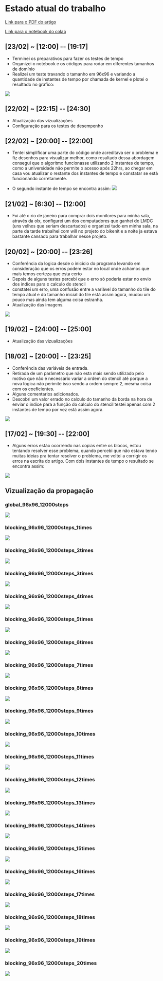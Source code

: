 # Estado atual do trabalho
[Link para o PDF do artigo](readmeContent/ICCSA_2020.pdf)

[Link para o notebook do colab](readmeContent/colabNotebook.ipynb)

## [23/02] ~ [12:00] -- [19:17]
- Terminei os preparativos para fazer os testes de tempo
- Organizei o notebook e os códigos para rodar em diferentes tamanhos de domínio
- Realizei um teste travando o tamanho em 96x96 e variando a quantidade de instantes de tempo por chamada de kernel e plotei o resultado no grafico:

![](readmeContent/desempenho96x96_12000steps_timesVar.PNG)


## [22/02] ~ [22:15] -- [24:30]
- Atualização das vizualizações
- Configuração para os testes de desempenho

## [22/02] ~ [20:00] -- [22:00]
- Tentei simplificar uma parte do código onde acreditava ser o problema e fiz desenhos para visualizar melhor, como resultado dessa abordagem consegui que o algoritmo funcionasse utilizando 2 instantes de tempo, como a universidade não permite o acesso após 22hrs, ao chegar em casa vou atualizar o restante dos instantes de tempo e constatar se está funcionando corretamente.

- O segundo instante de tempo se encontra assim:
![](readmeContent/blocking_96x96_12000steps_2times-22-02.gif)

## [21/02] ~ [6:30] -- [12:00]
- Fui até o rio de janeiro para comprar dois monitores para minha sala, através da olx, configurei um dos computadores que ganhei do LMDC (uns velhos que seriam descartados) e organizei tudo em minha sala, na parte da tarde trabalhei com will no projeto do bikenit e a noite ja estava bastante cansado para trabalhar nesse projeto.


## [20/02] ~ [20:00] -- [23:26]
- Conferência da logica desde o inicicio do programa levando em consideração que os erros podem estar no local onde achamos que mais temos certeza que esta certo
- Depois de alguns testes percebi que o erro só poderia estar no envio dos indices para o calculo do stencil
- constatei um erro, uma confusão entre a variável do tamanho do tile do tempo atual e do tamanho inicial do tile está assim agora, mudou um pouco mas ainda tem alguma coisa estranha.
- Atualização das imagens.

![](readmeContent/blocking_96x96_12000steps_2times-20-02.gif)

## [19/02] ~ [24:00] -- [25:00]
- Atualização das vizualizações

## [18/02] ~ [20:00] -- [23:25]
- Conferência das variáveis de entrada.
- Retirada de um parâmetro que não esta mais sendo utilizado pelo motivo que não é necessário variar a ordem do stencil até porque a nova logica não perimite isso sendo a ordem sempre 2, mesma coisa com os coeficientes.
- Alguns comentarios adicionados.
- Descobri um valor errado no calculo do tamanho da borda na hora de enviar o indice para a função do calculo do stencil testei apenas com 2 instantes de tempo por vez está assim agora.

![](readmeContent/blocking_96x96_12000steps_2times-18-02.gif)

## [17/02] ~ [19:30] -- [22:00]
- Alguns erros estão ocorrendo nas copias entre os blocos, estou tentando resolver esse problema, quando percebi que não estava tendo muitas ideias pra tentar resolver o problema, me voltei a corrigir os erros na escrita do artigo. Com dois instantes de tempo o resultado se encontra assim:

![](readmeContent/blocking_96x96_12000steps_2times-17-02.gif)



## Vizualização da propagação

### global_96x96_12000steps
![](readmeContent/global_96x96_12000steps.gif)

### blocking_96x96_12000steps_1times
![](readmeContent/blocking_96x96_12000steps_1times.gif)

### blocking_96x96_12000steps_2times
![](readmeContent/blocking_96x96_12000steps_2times.gif)

### blocking_96x96_12000steps_3times
![](readmeContent/blocking_96x96_12000steps_3times.gif)

### blocking_96x96_12000steps_4times
![](readmeContent/blocking_96x96_12000steps_4times.gif)

### blocking_96x96_12000steps_5times
![](readmeContent/blocking_96x96_12000steps_5times.gif)

### blocking_96x96_12000steps_6times
![](readmeContent/blocking_96x96_12000steps_6times.gif)

### blocking_96x96_12000steps_7times
![](readmeContent/blocking_96x96_12000steps_7times.gif)

### blocking_96x96_12000steps_8times
![](readmeContent/blocking_96x96_12000steps_8times.gif)

### blocking_96x96_12000steps_9times
![](readmeContent/blocking_96x96_12000steps_9times.gif)

### blocking_96x96_12000steps_10times
![](readmeContent/blocking_96x96_12000steps_10times.gif)

### blocking_96x96_12000steps_11times
![](readmeContent/blocking_96x96_12000steps_11times.gif)

### blocking_96x96_12000steps_12times
![](readmeContent/blocking_96x96_12000steps_12times.gif)

### blocking_96x96_12000steps_13times
![](readmeContent/blocking_96x96_12000steps_13times.gif)

### blocking_96x96_12000steps_14times
![](readmeContent/blocking_96x96_12000steps_14times.gif)

### blocking_96x96_12000steps_15times
![](readmeContent/blocking_96x96_12000steps_15imes.gif)

### blocking_96x96_12000steps_16times
![](readmeContent/blocking_96x96_12000steps_16times.gif)

### blocking_96x96_12000steps_17times
![](readmeContent/blocking_96x96_12000steps_17times.gif)

### blocking_96x96_12000steps_18times
![](readmeContent/blocking_96x96_12000steps_18times.gif)

### blocking_96x96_12000steps_19times
![](readmeContent/blocking_96x96_12000steps_19times.gif)

### blocking_96x96_12000steps_20times
![](readmeContent/blocking_96x96_12000steps_20times.gif)